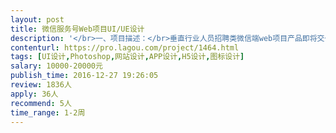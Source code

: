 ```yaml
---                
layout: post       
title: 微信服务号Web项目UI/UE设计           
description: '</br>一、项目描述：</br>垂直行业人员招聘类微信端web项目产品即将交付，但对UI不满意，需要专业UI和UE调整出具相关设计图，后续重新安排开发。</br></br></br>项目需求：</br>风格扁平化，大小页面130-150个，目前的产品流程样式可供参考。</br></br>人员要求：</br>沟通前必须提供产品设计案例</br>'     
contenturl: https://pro.lagou.com/project/1464.html      
tags: [UI设计,Photoshop,网站设计,APP设计,H5设计,图标设计]            
salary: 10000-20000元          
publish_time: 2016-12-27 19:26:05         
review: 1836人                   
apply: 36人                   
recommend: 5人                   
time_range: 1-2周              
---                 
```

